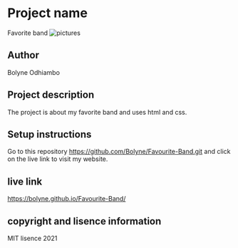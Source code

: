 # Project name
Favorite band
![pictures](./Pictures/screenshot.png)
## Author 
Bolyne Odhiambo

## Project description
The project is about my favorite band and uses html and css.

## Setup instructions 
Go to this repository https://github.com/Bolyne/Favourite-Band.git and click on the live link to visit my website.

## live link 
https://bolyne.github.io/Favourite-Band/

## copyright and lisence information
MIT lisence 2021
